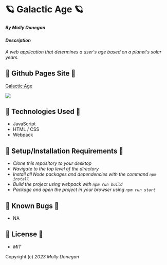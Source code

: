 # 🪐 Galactic Age 🪐

##### By _Molly Donegan_

#### _Description_

_A web application that determines a user's age based on a planet's solar years._

## 🔭 Github Pages Site 🔭

[Galactic Age](https://mdonegan91.github.io/galactic-age/)

![](https://user-images.githubusercontent.com/35112481/230703834-34b2c3ff-8f4e-4e01-b9cf-337c78186c5a.png)

## 🔭 Technologies Used 🔭

* JavaScript
* HTML / CSS
* Webpack

## 🔭 Setup/Installation Requirements 🔭

* _Clone this repository to your desktop_
* _Navigate to the top level of the directory_
* _Install all Node packages and dependencies with the command ``npm install``_
* _Build the project using webpack with ``npm run build``_
* _Package and open the project in your browser using ``npm run start``_

## 🔭 Known Bugs 🔭

* NA

## 🔭 License 🔭

* _MIT_

Copyright (c) _2023_ _Molly Donegan_
